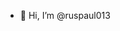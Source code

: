 - 👋 Hi, I’m @ruspaul013


<!---
ruspaul013/ruspaul013 is a ✨ special ✨ repository because its `README.md` (this file) appears on your GitHub profile.
You can click the Preview link to take a look at your changes.
--->
